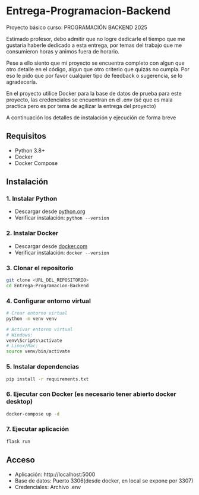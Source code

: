 # Entrega-Programacion-Backend
Proyecto básico curso: PROGRAMACIÓN BACKEND 2025

Estimado profesor, debo admitir que no logre dedicarle el tiempo que me gustaría haberle dedicado a esta entrega, por temas del trabajo que me consumieron horas y animos fuera de horario.

Pese a ello siento que mi proyecto se encuentra completo con algun que otro detalle en el código, algun que otro criterio que quizás no cumpla. Por eso le pido que por favor cualquier tipo de feedback o sugerencia, se lo agradecería.

En el proyecto utilice Docker para la base de datos de prueba para este proyecto, las credenciales se encuentran en el .env (sé que es mala practica pero es por tema de agilizar la entrega del proyecto)

A continuación los detalles de instalación y ejecución de forma breve

## Requisitos
- Python 3.8+
- Docker
- Docker Compose

## Instalación

### 1. Instalar Python
- Descargar desde [python.org](https://www.python.org/downloads/)
- Verificar instalación: `python --version`

### 2. Instalar Docker
- Descargar desde [docker.com](https://www.docker.com/get-started)
- Verificar instalación: `docker --version`

### 3. Clonar el repositorio
```bash
git clone <URL_DEL_REPOSITORIO>
cd Entrega-Programacion-Backend
```

### 4. Configurar entorno virtual
```bash
# Crear entorno virtual
python -m venv venv

# Activar entorno virtual
# Windows:
venv\Scripts\activate
# Linux/Mac:
source venv/bin/activate
```

### 5. Instalar dependencias
```bash
pip install -r requirements.txt
```

### 6. Ejecutar con Docker (es necesario tener abierto docker desktop)
```bash
docker-compose up -d
```

### 7. Ejecutar aplicación
```bash
flask run
```

## Acceso
- Aplicación: http://localhost:5000
- Base de datos: Puerto 3306(desde docker, en local se expone por 3307)
- Credenciales: Archivo .env
